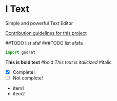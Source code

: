 # I Text 
Simple and powerful Text Editor

[Contribution guidelines for this project](docs/CONTRIBUTING.md)

##TODO list
afaf
###TODO list
afafa

```python
import godrat
```

**This is bold text**    #bold
*This text is italicized*    #italic

- [x] Complete!
- [ ] Not complete!

- item1
- item2
